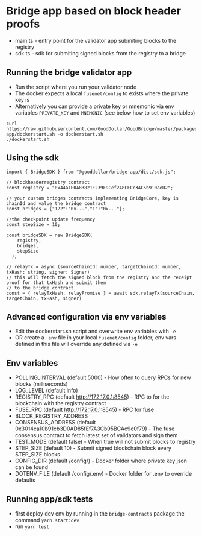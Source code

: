 # Bridge app based on block header proofs

- main.ts - entry point for the validator app submiting blocks to the registry
- sdk.ts - sdk for submiting signed blocks from the registry to a bridge

## Running the bridge validator app

- Run the script where you run your validator node
- The docker expects a local `fusenet/config` to exists where the private key is
- Alternatively you can provide a private key or mnemonic via env variables `PRIVATE_KEY` and `MNEMONIC` (see below how to set env variables)

```
curl https://raw.githubusercontent.com/GoodDollar/GoodBridge/master/packages/bridge-app/dockerstart.sh -o dockerstart.sh
./dockerstart.sh
```

## Using the sdk

```
import { BridgeSDK } from "@gooddollar/bridge-app/dist/sdk.js";

// blockheaderregistry contract
const registry = "0x44a1E0A83821E239F9Cef248CECc3AC5b910aeD2";

// your custom bridges contracts implementing BridgeCore, key is chainId and value the bridge contract
const bridges = {"122":"0x...","1":"0x..."};

//the checkpoint update frequency
const stepSize = 10;

const bridgeSDK = new BridgeSDK(
    registry,
    bridges,
    stepSize
  );

// relayTx = async (sourceChainId: number, targetChainId: number, txHash: string, signer: Signer)
// this will fetch the signed block from the registry and the receipt proof for that txHash and submit them
// to the bridge contract
const = { relayTxHash, relayPromise } = await sdk.relayTx(sourceChain, targetChain, txHash, signer)
```

## Advanced configuration via env variables

- Edit the dockerstart.sh script and overwrite env variables with `-e`
- OR create a `.env` file in your local `fusenet/config` folder, env vars defined in this file will override any defined via `-e`

## Env variables

- POLLING_INTERVAL (default 5000) - How often to query RPCs for new blocks (milliseconds)
- LOG_LEVEL (default info)
- REGISTRY_RPC (default http://172.17.0.1:8545) - RPC to for the blockchain with the registry contract
- FUSE_RPC (default http://172.17.0.1:8545) - RPC for fuse
- BLOCK_REGISTRY_ADDRESS
- CONSENSUS_ADDRESS (default 0x3014ca10b91cb3D0AD85fEf7A3Cb95BCAc9c0f79) - The fuse consensus contract to fetch latest set of validators and sign them
- TEST_MODE (default false) - When true will not submit blocks to registry
- STEP_SIZE (default 10) - Submit signed blockchain block every STEP_SIZE blocks
- CONFIG_DIR (default /config/) - Docker folder where private key json can be found
- DOTENV_FILE (default /config/.env) - Docker folder for .env to override defaults

## Running app/sdk tests

- first deploy dev env by running in the `bridge-contracts` package the command `yarn start:dev`
- run `yarn test`
